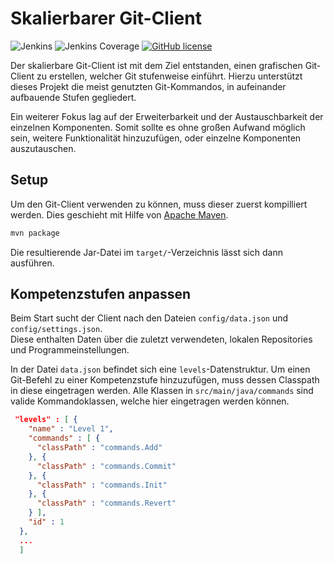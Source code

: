 # Skalierbarer Git-Client
![Jenkins](https://img.shields.io/jenkins/build?jobUrl=https%3A%2F%2Fjenkins.tobiasmanske.de%2Fjob%2FSkalierbarer-Git-Client%2F&style=flat-square)
![Jenkins Coverage](https://img.shields.io/jenkins/coverage/jacoco?jobUrl=https%3A%2F%2Fjenkins.tobiasmanske.de%2Fjob%2FSkalierbarer-Git-Client%2F&style=flat-square)
[![GitHub license](https://img.shields.io/github/license/osl2/Skalierbarer-Git-Client?style=flat-square)](https://github.com/osl2/Skalierbarer-Git-Client/blob/master/LICENSE)


Der skalierbare Git-Client ist mit dem Ziel entstanden, einen grafischen Git-Client zu erstellen, welcher Git stufenweise
einführt. Hierzu unterstützt dieses Projekt die meist genutzten Git-Kommandos, in aufeinander aufbauende Stufen gegliedert.  

Ein weiterer Fokus lag auf der Erweiterbarkeit und der Austauschbarkeit der einzelnen Komponenten.
Somit sollte es ohne großen Aufwand möglich sein, weitere Funktionalität hinzuzufügen, oder einzelne Komponenten auszutauschen.

## Setup
Um den Git-Client verwenden zu können, muss dieser zuerst kompilliert werden. Dies geschieht mit Hilfe von [Apache Maven](https://maven.apache.org/).

```bash
mvn package
```

Die resultierende Jar-Datei im `target/`-Verzeichnis lässt sich dann ausführen.

## Kompetenzstufen anpassen

Beim Start sucht der Client nach den Dateien `config/data.json` und `config/settings.json`.  
Diese enthalten Daten über die zuletzt verwendeten, lokalen Repositories und Programmeinstellungen.  

In der Datei `data.json` befindet sich eine `levels`-Datenstruktur. Um einen Git-Befehl zu einer Kompetenzstufe hinzuzufügen, muss dessen Classpath in diese eingetragen werden. Alle Klassen in `src/main/java/commands` sind valide Kommandoklassen, welche hier eingetragen werden können.
```json
 "levels" : [ {
    "name" : "Level 1",
    "commands" : [ {
      "classPath" : "commands.Add"
    }, {
      "classPath" : "commands.Commit"
    }, {
      "classPath" : "commands.Init"
    }, {
      "classPath" : "commands.Revert"
    } ],
    "id" : 1
  },
  ...
  ]
```
